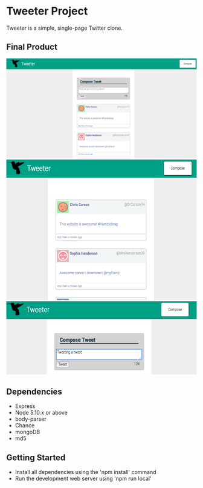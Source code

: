 # Tweeter Project

Tweeter is a simple, single-page Twitter clone.

## Final Product
!["URL Index Page"](https://github.com/EmanuelN/tweetr/blob/master/screens/1.png)
!["URL Index Page"](https://github.com/EmanuelN/tweetr/blob/master/screens/2.png)
!["URL Index Page"](https://github.com/EmanuelN/tweetr/blob/master/screens/3.png)
## Dependencies

- Express
- Node 5.10.x or above
- body-parser
- Chance
- mongoDB
- md5


## Getting Started

- Install all dependencies using the 'npm install' command
- Run the development web server using 'npm run local'
